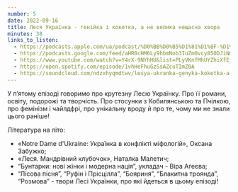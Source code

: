 ```yaml
---
number: 5
date: 2022-09-16
title: Леся Українка - генійка і кокетка, а не велика нещасна хвора
minutes: 38
links_to_listen:
  - https://podcasts.apple.com/ua/podcast/%D0%BB%D0%B5%D1%81%D1%8F-%D1%83%D0%BA%D1%80%D0%B0%D1%97%D0%BD%D0%BA%D0%B0-%D0%B3%D0%B5%D0%BD%D1%96%D0%B9%D0%BA%D0%B0-%D1%96-%D0%BA%D0%BE%D0%BA%D0%B5%D1%82%D0%BA%D0%B0-%D0%B0-%D0%BD%D0%B5-%D0%B2%D0%B5%D0%BB%D0%B8%D0%BA%D0%B0-%D0%BD%D0%B5%D1%89%D0%B0%D1%81%D0%BD%D0%B0-%D1%85%D0%B2%D0%BE%D1%80%D0%B0/id1624744195?i=1000579685867
  - https://podcasts.google.com/feed/aHR0cHM6Ly9hbmNob3IuZm0vcy85ODJiNmI4MC9wb2RjYXN0L3Jzcw/episode/NmU5NTVhMmUtOTQ1MC00NTI0LWIwZGQtNzM3NmY2M2E4OGI2?sa=X&ved=0CA0QkfYCahcKEwigg43oo5_7AhUAAAAAHQAAAAAQAQ
  - https://www.youtube.com/watch?v=Y4rX-9NYhHU&list=PLyVKnfMhUYZhiXfEjvTEfx7QNnHhbIA1X&index=5
  - https://open.spotify.com/episode/1vhHeFhuGzSsAZcuTImZ0A
  - https://soundcloud.com/ndzxhyqmdtwv/lesya-ukranka-genyka-koketka-a-ne-velika-neshchasna-khvora-sheva-lesya-franko
---
```


У п’ятому епізоді говоримо про крутезну Лесю Українку. Про її романи, освіту,
подорожі та творчість. Про стосунки з Кобилянською та Пчілкою, про фемінізм і
чайлдфрі, про унікальну вроду й про те, чому ми не знали цього раніше!

Література на літо:

- «Notre Dame d'Ukraine: Українка в конфлікті міфологій», Оксана Забужко;
- «Леся. Мандрівний клубочок», Наталка Малетич;
- “Бунтарки: нові жінки і модерна нація”, укладач \- Віра Агеєва;
- “Лісова пісня”, “Руфін і Прісцілла”, “Бояриня”, “Блакитна троянда”, “Розмова”
\- твори Лесі Українки, про які йдеться в цьому епізоді!
